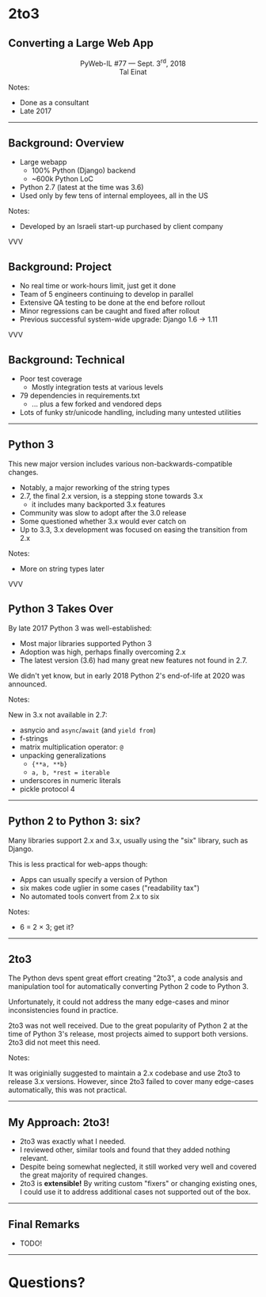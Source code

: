 # 2to3
## Converting a Large Web App

<div style="text-align:center">
PyWeb-IL #77 &mdash; Sept. 3<sup>rd</sup>, 2018
</div>

<div style="text-align:center">
Tal Einat
</div>

Notes:
- Done as a consultant
- Late 2017

---

## Background: Overview

- Large webapp
    - 100% Python (Django) backend
    - ~600k Python LoC
- Python 2.7 (latest at the time was 3.6)
- Used only by few tens of internal employees, all in the US

Notes:

- Developed by an Israeli start-up purchased by client company

VVV

## Background: Project

- No real time or work-hours limit, just get it done
- Team of 5 engineers continuing to develop in parallel
- Extensive QA testing to be done at the end before rollout
- Minor regressions can be caught and fixed after rollout 
- Previous successful system-wide upgrade: Django 1.6 -> 1.11

VVV

## Background: Technical

- Poor test coverage
    - Mostly integration tests at various levels
- 79 dependencies in requirements.txt
    - ... plus a few forked and vendored deps
- Lots of funky str/unicode handling, including many untested utilities

---

## Python 3

This new major version includes various non-backwards-compatible changes.

- Notably, a major reworking of the string types
- 2.7, the final 2.x version, is a stepping stone towards 3.x
    - it includes many backported 3.x features
- Community was slow to adopt after the 3.0 release
- Some questioned whether 3.x would ever catch on
- Up to 3.3, 3.x development was focused on easing the transition from 2.x

Notes:

- More on string types later

VVV

## Python 3 Takes Over

By late 2017 Python 3 was well-established:

- Most major libraries supported Python 3
- Adoption was high, perhaps finally overcoming 2.x
- The latest version (3.6) had many great new features not found in 2.7.

We didn't yet know, but in early 2018 Python 2's end-of-life at 2020
was announced.

Notes:

New in 3.x not available in 2.7:

- asnycio and `async`/`await` (and `yield from`)
- f-strings
- matrix multiplication operator: `@`
- unpacking generalizations
    - `{**a, **b}`
    - `a, b, *rest = iterable`
- underscores in numeric literals
- pickle protocol 4

---

## Python 2 to Python 3: six?

Many libraries support 2.x and 3.x, usually using the "six" library,
such as Django.

This is less practical for web-apps though:

- Apps can usually specify a version of Python
- six makes code uglier in some cases ("readability tax")
- No automated tools convert from 2.x to six

Notes:

- 6 = 2 × 3; get it?
---

## 2to3

The Python devs spent great effort creating "2to3", a code analysis and
manipulation tool for automatically converting Python 2 code to Python 3.

Unfortunately, it could not address the many edge-cases and minor
inconsistencies found in practice.

2to3 was not well received.  Due to the great popularity of Python 2 at the
time of Python 3's release, most projects aimed to support both versions.
2to3 did not meet this need.

Notes:

It was originially suggested to maintain a 2.x codebase and use 2to3 to
release 3.x versions.  However, since 2to3 failed to cover many edge-cases
automatically, this was not practical.

---

## My Approach: 2to3!

- 2to3 was exactly what I needed.
- I reviewed other, similar tools and found that they added nothing relevant.
- Despite being somewhat neglected, it still worked very well and covered the
    great majority of required changes.
- 2to3 is **extensible!**  By writing custom "fixers" or changing existing ones,
    I could use it to address additional cases not supported out of the box.

---

<!-- .element: class="auto-fragment" -->

## Final Remarks

-   TODO!

---

# Questions?
